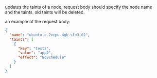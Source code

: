 updates the taints of a node, request body should specify the node name and the taints. old taints will be deleted.

an example of the request body:

```json
{
  "name": "ubuntu-s-2vcpu-4gb-sfo3-02",
  "taints": [
    {
      "key": "test2",
      "value": "app2",
      "effect": "NoSchedule"
    }
  ]
}
```